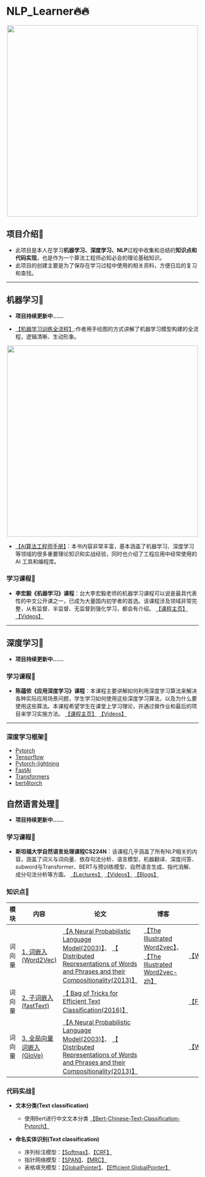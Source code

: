# NLP_Learner🔥🔥

<div align=center>
<img width="500" src="https://www.pantechsolutions.net/blog/wp-content/uploads/2019/05/NLP.png"/>
</div>

## 项目介绍🍎 

- 此项目是本人在学习**机器学习、深度学习、NLP**过程中收集和总结的**知识点和代码实现**，也是作为一个算法工程师必知必会的理论基础知识。
- 此项目的创建主要是为了保存在学习过程中使用的相关资料，方便日后的复习和查找。

------

## 机器学习🍉

- **项目持续更新中......**

- [【机器学习训练全流程】](https://mp.weixin.qq.com/s/tDn9_4-EFolRth87O-E4NA):作者用手绘图的方式讲解了机器学习模型构建的全流程，逻辑清晰、生动形象。

<div align=center>
<img width="500" src="https://mmbiz.qpic.cn/mmbiz_jpg/vI9nYe94fsG12oI3SaLQv93EuC1VM3wTeauBDdr1uAvKpStjR1UMoIxjwVDrd2X5ZRqLm6WAQ5XX02qDLR4M6Q/640?wx_fmt=jpeg&tp=webp&wxfrom=5&wx_lazy=1&wx_co=1"/>
</div>

- [【AI算法工程师手册】](http://www.huaxiaozhuan.com/)：本书内容非常丰富，基本涵盖了机器学习、深度学习等领域的很多重要理论知识和实战经验，同时也介绍了工程应用中经常使用的 AI 工具和编程库。

### 学习课程🎈

- **李宏毅《机器学习》课程**：台大李宏毅老师的机器学习课程可以说是最具代表性的中文公开课之一，已成为大量国内初学者的首选。该课程涉及领域非常完整，从有监督、半监督、无监督到强化学习，都会有介绍。 [【课程主页】](http://speech.ee.ntu.edu.tw/~tlkagk/courses_ML20.html) [【Videos】](https://www.bilibili.com/video/BV1VE411s7Xd)

------

## 深度学习👼

- **项目持续更新中......**

### 学习课程🎈

- **陈蕴侬《应用深度学习》课程**：本课程主要讲解如何利用深度学习算法来解决各种实际应用场景问题，学生学习如何使用这些深度学习算法，以及为什么要使用这些算法。本课程希望学生在课堂上学习理论，并通过做作业和最后的项目来学习实施方法。 [【课程主页】](http://dwz.date/ahbP) [【Videos】](https://www.bilibili.com/video/BV19g4y1b7vx?from=search&seid=8860161030043950732)

------

### 深度学习框架🎈

- [Pytorch](https://github.com/lyhue1991/eat_pytorch_in_20_days)
- [Tensorflow](https://github.com/lyhue1991/eat_tensorflow2_in_30_days)
- [Pytorch-lightning](https://github.com/PyTorchLightning/pytorch-lightning)
- [FastAi](https://github.com/fastai/fastai)
- [Transformers](https://github.com/huggingface/transformers)
- [bert4torch](https://github.com/Tongjilibo/bert4torch)

## 自然语言处理🍊

- **项目持续更新中......**

### 学习课程🎈

- **斯坦福大学自然语言处理课程CS224N**：该课程几乎涵盖了所有NLP相关的内容，涵盖了词义与词向量、依存句法分析、语言模型、机器翻译、深度问答、subword与Transformer、BERT与预训练模型、自然语言生成、指代消解、成分句法分析等方面。 [【Lectures】](https://github.com/Forest-Scorpio/NLP_Learner/tree/master/NLP/CS224N/Lectures)  [【Videos】](https://www.bilibili.com/video/BV1Eb411H7Pq) [【Blogs】](https://bitjoy.net/?s=CS224N)

### 知识点🎈

| 模块     | 内容                                                         | 论文                          | 博客                |代码实现                  |
| -------- | ------------------------------------------------------------ | ---------------------------- | -------------------- | ------------------- |
| 词向量 | [1. 词嵌入(Word2Vec)](https://zhuanlan.zhihu.com/p/152312237) | [【A Neural Probabilistic Language Model(2003)】](http://www.jmlr.org/papers/volume3/bengio03a/bengio03a.pdf)、 [【 Distributed Representations of Words and Phrases and their Compositionality(2013)】](https://papers.nips.cc/paper/5021-distributed-representations-of-words-and-phrases-and-their-compositionality.pdf) | [【The Illustrated Word2vec】](https://jalammar.github.io/illustrated-word2vec/)、[【The Illustrated Word2vec-zh】](https://blog.csdn.net/fengdu78/article/details/109475859) |[【Word2Vec】](https://github.com/graykode/nlp-tutorial/blob/master/1-1.NNLM/NNLM.py) |
| 词向量 | [2. 子词嵌入(fastText)](https://github.com/NLP-LOVE/ML-NLP/blob/master/Machine%20Learning/2.Logistics%20Regression/2.Logistics%20Regression.md) | [【 Bag of Tricks for Efficient Text Classification(2016)】](http://xxx.itp.ac.cn/pdf/1607.01759.pdf) |  | [【FastText】](https://colab.research.google.com/github/graykode/nlp-tutorial/blob/master/1-2.Word2Vec/Word2Vec_Skipgram(Softmax).ipynb) |
| 词向量 | [3. 全局向量词嵌入(GloVe)](https://github.com/NLP-LOVE/ML-NLP/blob/master/Machine%20Learning/3.Desition%20Tree/Desition%20Tree.md) | [【A Neural Probabilistic Language Model(2003)】](http://www.jmlr.org/papers/volume3/bengio03a/bengio03a.pdf)、 [【 Distributed Representations of Words and Phrases and their Compositionality(2013)】](https://papers.nips.cc/paper/5021-distributed-representations-of-words-and-phrases-and-their-compositionality.pdf) |  | [【Word2Vec.ipynb】](https://colab.research.google.com/github/graykode/nlp-tutorial/blob/master/1-2.Word2Vec/Word2Vec_Skipgram(Softmax).ipynb) |

### 代码实战🎈

- **文本分类(Text classification)**
  - 使用Bert进行中文文本分类 [【Bert-Chinese-Text-Classification-Pytorch】](https://github.com/649453932/Bert-Chinese-Text-Classification-Pytorch)

- **命名实体识别(Text classification)**
  - 序列标注模型：[【Softmax】](https://github.com/Tongjilibo/bert4torch/blob/master/examples/sequence_labeling/task_sequence_labeling_ner_crf.py)、[【CRF】](https://github.com/Tongjilibo/bert4torch/blob/master/examples/sequence_labeling/task_sequence_labeling_ner_crf.py)
  - 指针网络模型：[【SPAN】](https://github.com/Tongjilibo/bert4torch/blob/master/examples/sequence_labeling/task_sequence_labeling_ner_span.py)、[【MRC】](https://github.com/Tongjilibo/bert4torch/blob/master/examples/sequence_labeling/task_sequence_labeling_ner_mrc.py)
  - 表格填充模型：[【GlobalPointer】](https://github.com/Tongjilibo/bert4torch/blob/master/examples/sequence_labeling/task_sequence_labeling_ner_global_pointer.py)、[【Efficient GlobalPointer】](https://github.com/Tongjilibo/bert4torch/blob/master/examples/sequence_labeling/task_sequence_labeling_ner_efficient_global_pointer.py)
